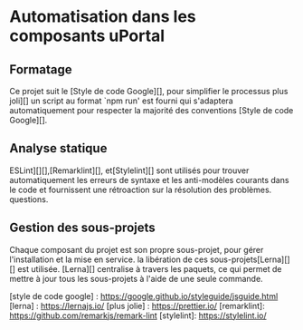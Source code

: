 # Automatisation dans les composants uPortal

## Formatage

Ce projet suit le [Style de code Google][], pour simplifier le processus
plus joli][] un script au format `npm run' est fourni qui s'adaptera automatiquement
pour respecter la majorité des conventions [Style de code Google][].

## Analyse statique

ESLint][][],[Remarklint][], et[Stylelint][] sont utilisés pour trouver automatiquement
les erreurs de syntaxe et les anti-modèles courants dans le code et fournissent une rétroaction sur la résolution des problèmes.
questions.

## Gestion des sous-projets

Chaque composant du projet est son propre sous-projet, pour gérer l'installation et la mise en service.
la libération de ces sous-projets[Lerna][][] est utilisée. [Lerna][] centralise
à travers les paquets, ce qui permet de mettre à jour tous les sous-projets à l'aide de
une seule commande.

[eslint]: https://eslint.org/

[style de code google] : https://google.github.io/styleguide/jsguide.html
[lerna] : https://lernajs.io/
[plus jolie] : https://prettier.io/
[remarklint]: https://github.com/remarkjs/remark-lint
[stylelint]: https://stylelint.io/

